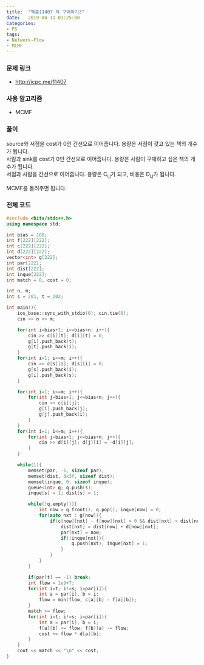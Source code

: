 ```yaml
---
title:  "백준11407 책 구매하기3"
date:   2019-04-11 01:25:00
categories:
- PS
tags:
- Network-Flow
- MCMF
---
```


### 문제 링크
* http://icpc.me/11407

### 사용 알고리즘
* MCMF

### 풀이
source와 서점을 cost가 0인 간선으로 이어줍니다. 용량은 서점이 갖고 있는 책의 개수가 됩니다.<br>
사람과 sink를 cost가 0인 간선으로 이어줍니다. 용량은 사람이 구매하고 싶은 책의 개수가 됩니다.<br>
서점과 사람을 간선으로 이어줍니다. 용량은 C<sub>i,j</sub>가 되고, 비용은 D<sub>i,j</sub>가 됩니다.

MCMF를 돌려주면 됩니다.

### 전체 코드
```cpp
#include <bits/stdc++.h>
using namespace std;

int bias = 100;
int f[222][222];
int c[222][222];
int d[222][222];
vector<int> g[222];
int par[222];
int dist[222];
int inque[222];
int match = 0, cost = 0;

int n, m;
int s = 201, t = 202;

int main(){
	ios_base::sync_with_stdio(0); cin.tie(0);
	cin >> n >> m;

	for(int i=bias+1; i<=bias+n; i++){
		cin >> c[i][t]; d[i][t] = 0;
		g[i].push_back(t);
		g[t].push_back(i);
	}
	for(int i=1; i<=m; i++){
		cin >> c[s][i]; d[s][i] = 0;
		g[s].push_back(i);
		g[i].push_back(s);
	}

	for(int i=1; i<=m; i++){
		for(int j=bias+1; j<=bias+n; j++){
			cin >> c[i][j];
			g[i].push_back(j);
			g[j].push_back(i);
		}
	}
	for(int i=1; i<=m; i++){
		for(int j=bias+1; j<=bias+n; j++){
			cin >> d[i][j]; d[j][i] = -d[i][j];
		}
	}

	while(1){
		memset(par, -1, sizeof par);
		memset(dist, 0x3f, sizeof dist);
		memset(inque, 0, sizeof inque);
		queue<int> q; q.push(s);
		inque[s] = 1; dist[s] = 1;

		while(!q.empty()){
			int now = q.front(); q.pop(); inque[now] = 0;
			for(auto nxt : g[now]){
				if(c[now][nxt] - f[now][nxt] > 0 && dist[nxt] > dist[now] + d[now][nxt]){
					dist[nxt] = dist[now] + d[now][nxt];
					par[nxt] = now;
					if(!inque[nxt]){
						q.push(nxt); inque[nxt] = 1;
					}
				}
			}
		}

		if(par[t] == -1) break;
		int flow = 1e9+7;
		for(int i=t; i!=s; i=par[i]){
			int a = par[i], b = i;
			flow = min(flow, c[a][b] - f[a][b]);
		}
		match += flow;
		for(int i=t; i!=s; i=par[i]){
			int a = par[i], b = i;
			f[a][b] += flow; f[b][a] -= flow;
			cost += flow * d[a][b];
		}
	}
	cout << match << "\n" << cost;
}
```
